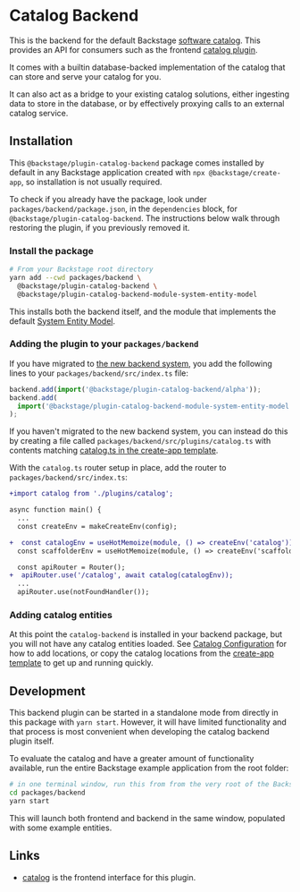 # Catalog Backend

This is the backend for the default Backstage [software
catalog](http://backstage.io/docs/features/software-catalog/).
This provides an API for consumers such as the frontend [catalog
plugin](https://github.com/backstage/backstage/tree/master/plugins/catalog).

It comes with a builtin database-backed implementation of the catalog that can
store and serve your catalog for you.

It can also act as a bridge to your existing catalog solutions, either ingesting
data to store in the database, or by effectively proxying calls to an
external catalog service.

## Installation

This `@backstage/plugin-catalog-backend` package comes installed by default in
any Backstage application created with `npx @backstage/create-app`, so
installation is not usually required.

To check if you already have the package, look under
`packages/backend/package.json`, in the `dependencies` block, for
`@backstage/plugin-catalog-backend`. The instructions below walk through
restoring the plugin, if you previously removed it.

### Install the package

```bash
# From your Backstage root directory
yarn add --cwd packages/backend \
  @backstage/plugin-catalog-backend \
  @backstage/plugin-catalog-backend-module-system-entity-model
```

This installs both the backend itself, and the module that implements the default [System Entity Model](https://backstage.io/docs/features/software-catalog/system-model).

### Adding the plugin to your `packages/backend`

If you have migrated to [the new backend system](https://backstage.io/docs/backend-system/), you add the following lines to your `packages/backend/src/index.ts` file:

```ts
backend.add(import('@backstage/plugin-catalog-backend/alpha'));
backend.add(
  import('@backstage/plugin-catalog-backend-module-system-entity-model'),
);
```

If you haven't migrated to the new backend system, you can instead
do this by creating a file called `packages/backend/src/plugins/catalog.ts` with
contents matching [catalog.ts in the create-app
template](https://github.com/backstage/backstage/blob/master/packages/create-app/templates/default-app/packages/backend/src/plugins/catalog.ts).

With the `catalog.ts` router setup in place, add the router to
`packages/backend/src/index.ts`:

```diff
+import catalog from './plugins/catalog';

async function main() {
  ...
  const createEnv = makeCreateEnv(config);

+  const catalogEnv = useHotMemoize(module, () => createEnv('catalog'));
  const scaffolderEnv = useHotMemoize(module, () => createEnv('scaffolder'));

  const apiRouter = Router();
+  apiRouter.use('/catalog', await catalog(catalogEnv));
  ...
  apiRouter.use(notFoundHandler());

```

### Adding catalog entities

At this point the `catalog-backend` is installed in your backend package, but
you will not have any catalog entities loaded. See [Catalog
Configuration](https://backstage.io/docs/features/software-catalog/configuration)
for how to add locations, or copy the catalog locations from the [create-app
template](https://github.com/backstage/backstage/blob/master/packages/create-app/templates/default-app/app-config.yaml.hbs)
to get up and running quickly.

## Development

This backend plugin can be started in a standalone mode from directly in this
package with `yarn start`. However, it will have limited functionality and that
process is most convenient when developing the catalog backend plugin itself.

To evaluate the catalog and have a greater amount of functionality available,
run the entire Backstage example application from the root folder:

```bash
# in one terminal window, run this from from the very root of the Backstage project
cd packages/backend
yarn start
```

This will launch both frontend and backend in the same window, populated with
some example entities.

## Links

- [catalog](https://github.com/backstage/backstage/tree/master/plugins/catalog)
  is the frontend interface for this plugin.
